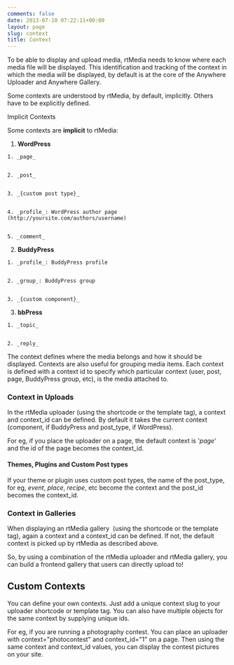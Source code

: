 ```yaml
---
comments: false
date: 2013-07-10 07:22:11+00:00
layout: page
slug: context
title: Context
---
```


To be able to display and upload media, rtMedia needs to know where each media file will be displayed. This identification and tracking of the context in which the media will be displayed, by default is at the core of the Anywhere Uploader and Anywhere Gallery.

Some contexts are understood by rtMedia, by default, implicitly. Others have to be explicitly defined.

Implicit Contexts

Some contexts are **implicit** to rtMedia:



	
  1. **WordPress**

	
    1. _page_

	
    2. _post_

	
    3. _{custom post type}_

	
    4. _profile_: WordPress author page (http://yoursite.com/authors/username)

	
    5. _comment_




	
  2. **BuddyPress**

	
    1. _profile_: BuddyPress profile

	
    2. _group_: BuddyPress group

	
    3. _{custom component}_




	
  3. **bbPress**

	
    1. _topic_

	
    2. _reply_





The context defines where the media belongs and how it should be displayed. Contexts are also useful for grouping media items. Each context is defined with a context id to specify which particular context (user, post, page, BuddyPress group, etc), is the media attached to.


### Context in Uploads


In the rtMedia uploader (using the shortcode or the template tag), a context and context_id can be defined. By default it takes the current context (component, if BuddyPress and post_type, if WordPress).

For eg, if you place the uploader on a page, the default context is '_page_' and the id of the page becomes the context_id.


#### Themes, Plugins and Custom Post types


If your theme or plugin uses custom post types, the name of the post_type, for eg, _event_, _place_, _recipe_, etc become the context and the post_id becomes the context_id.


### Context in Galleries


When displaying an rtMedia gallery  (using the shortcode or the template tag), again a context and a context_id can be defined. If not, the default context is picked up by rtMedia as described above.

So, by using a combination of the rtMedia uploader and rtMedia gallery, you can build a frontend gallery that users can directly upload to!


## Custom Contexts


You can define your own contexts. Just add a unique context slug to your uploader shortcode or template tag. You can also have multiple objects for the same context by supplying unique ids.

For eg, if you are running a photography contest. You can place an uploader with context="photocontest" and context_id="1" on a page. Then using the same context and context_id values, you can display the contest pictures on your site.


